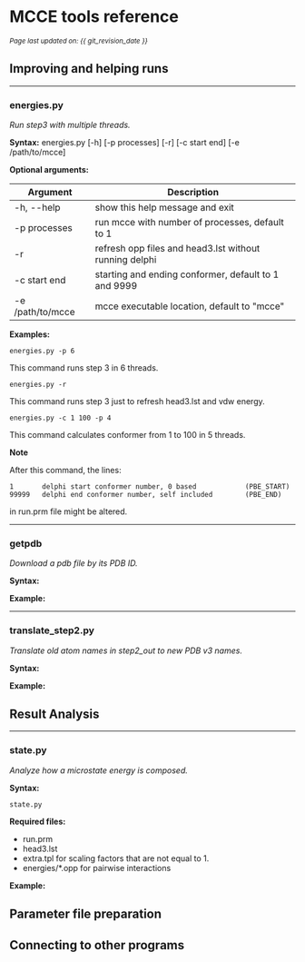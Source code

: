 # MCCE tools reference
<small><i>Page last updated on: {{ git_revision_date }}</i></small>

## Improving and helping runs

---
### energies.py
*Run step3 with multiple threads.*

**Syntax:**
energies.py [-h] [-p processes] [-r] [-c start end] [-e /path/to/mcce]

**Optional arguments:**

Argument | Description
---|---
-h, --help  |      show this help message and exit
-p processes |     run mcce with number of processes, default to 1
-r          |     refresh opp files and head3.lst without running delphi
-c start end |     starting and ending conformer, default to 1 and 9999
-e /path/to/mcce | mcce executable location, default to "mcce"

**Examples:**

```
energies.py -p 6 
```
This command runs step 3 in 6 threads.

```
energies.py -r 
```
This command runs step 3 just to refresh head3.lst and vdw energy.

```
energies.py -c 1 100 -p 4 
```
This command calculates conformer from 1 to 100 in 5 threads.

**Note**

After this command, the lines:
```
1       delphi start conformer number, 0 based            (PBE_START)
99999   delphi end conformer number, self included        (PBE_END)
```
in run.prm file might be altered.

---
### getpdb
*Download a pdb file by its PDB ID.*

**Syntax:**


**Example:**


---
### translate_step2.py
*Translate old atom names in step2_out to new PDB v3 names.*

**Syntax:**


**Example:**



## Result Analysis
---
### state.py
*Analyze how a microstate energy is composed.*

**Syntax:**
```
state.py
```

**Required files:**

 * run.prm
 * head3.lst
 * extra.tpl for scaling factors that are not equal to 1.
 * energies/\*.opp for pairwise interactions 

**Example:**


## Parameter file preparation

## Connecting to other programs
